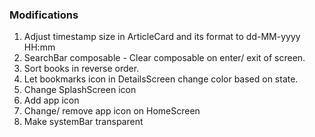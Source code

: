 



### Modifications

1. Adjust timestamp size in ArticleCard and its format to dd-MM-yyyy HH:mm
2. SearchBar composable - Clear composable on enter/ exit of screen.
3. Sort books in reverse order.
4. Let bookmarks icon in DetailsScreen change color based on state.
5. Change SplashScreen icon
6. Add app icon
7. Change/ remove app icon on HomeScreen
8. Make systemBar transparent

